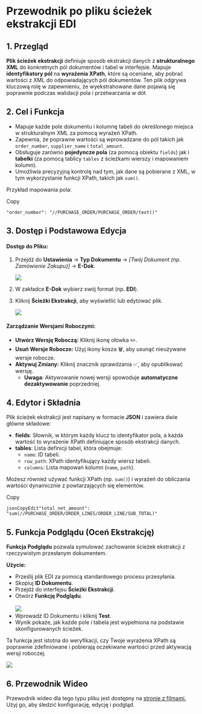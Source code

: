 # Przewodnik po pliku ścieżek ekstrakcji EDI

## 1. Przegląd

**Plik ścieżek ekstrakcji** definiuje sposób ekstrakcji danych z **strukturalnego XML** do konkretnych pól dokumentów i tabel w interfejsie. Mapuje **identyfikatory pól** na **wyrażenia XPath**, które są oceniane, aby pobrać wartości z XML do odpowiadających pól dokumentów. Ten plik odgrywa kluczową rolę w zapewnieniu, że wyekstrahowane dane pojawią się poprawnie podczas walidacji pola i przetwarzania w dół.

## 2. Cel i Funkcja

* Mapuje każde pole dokumentu i kolumnę tabeli do określonego miejsca w strukturalnym XML za pomocą wyrażeń XPath.
* Zapewnia, że poprawne wartości są wprowadzane do pól takich jak `order_number`, `supplier_name` i `total_amount`.
* Obsługuje zarówno **pojedyncze pola** (za pomocą obiektu `fields`) jak i **tabelki** (za pomocą tablicy `tables` z ścieżkami wierszy i mapowaniem kolumn).
* Umożliwia precyzyjną kontrolę nad tym, jak dane są pobierane z XML, w tym wykorzystanie funkcji XPath, takich jak `sum()`.

Przykład mapowania pola:

Copy

```
"order_number": "//PURCHASE_ORDER/PURCHASE_ORDER/text()"
```

## 3. Dostęp i Podstawowa Edycja

#### **Dostęp do Pliku:**

1.  Przejdź do **Ustawienia** → **Typ Dokumentu** → _\[Twój Dokument (np. Zamówienie Zakupu)]_ → **E-Dok**.

    ![](https://docs.docbits.com/~gitbook/image?url=https%3A%2F%2F578966019-files.gitbook.io%2F%7E%2Ffiles%2Fv0%2Fb%2Fgitbook-x-prod.appspot.com%2Fo%2Fspaces%252FT2n2w4uDCJvv7CJ5zrdk%252Fuploads%252Ff6zyL0AvmqSvrogZdnox%252Fimage.png%3Falt%3Dmedia%26token%3D6bc9ab55-6ee9-43d1-b576-4c5833c208cf\&width=768\&dpr=4\&quality=100\&sign=a23de442\&sv=2)
2. W zakładce **E-Dok** wybierz swój format (np. **EDI**).
3.  Kliknij **Ścieżki Ekstrakcji**, aby wyświetlić lub edytować plik.

    ![](https://docs.docbits.com/~gitbook/image?url=https%3A%2F%2F578966019-files.gitbook.io%2F%7E%2Ffiles%2Fv0%2Fb%2Fgitbook-x-prod.appspot.com%2Fo%2Fspaces%252FT2n2w4uDCJvv7CJ5zrdk%252Fuploads%252FawwG5QnErp1yy1eYHrlX%252Fimage.png%3Falt%3Dmedia%26token%3D46a6d8b3-52d2-4c13-bc72-1a74955efd9f\&width=768\&dpr=4\&quality=100\&sign=e612882b\&sv=2)

#### **Zarządzanie Wersjami Roboczymi:**

* **Utwórz Wersję Roboczą:** Kliknij ikonę ołówka ✏️.
* **Usuń Wersje Robocze:** Użyj ikony kosza 🗑️, aby usunąć nieużywane wersje robocze.
* **Aktywuj Zmiany:** Kliknij znacznik sprawdzania ✅, aby opublikować wersję.
  * **Uwaga**: Aktywowanie nowej wersji spowoduje **automatyczne dezaktywowanie** poprzedniej.

## 4. Edytor i Składnia

Plik ścieżek ekstrakcji jest napisany w formacie **JSON** i zawiera dwie główne składowe:

* **fields**: Słownik, w którym każdy klucz to identyfikator pola, a każda wartość to wyrażenie XPath definiujące sposób ekstrakcji danych.
* **tables**: Lista definicji tabel, która obejmuje:
  * `name`: ID tabeli.
  * `row_path`: XPath identyfikujący każdy wiersz tabeli.
  * `columns`: Lista mapowań kolumn (`name`, `path`).

Możesz również używać funkcji XPath (np. `sum()`) i wyrażeń do obliczania wartości dynamicznie z powtarzających się elementów.

Copy

```
jsonCopyEdit"total_net_amount": "sum(//PURCHASE_ORDER/ORDER_LINES/ORDER_LINE/SUB_TOTAL)"
```

## 5. Funkcja Podglądu (Oceń Ekstrakcję)

**Funkcja Podglądu** pozwala symulować zachowanie ścieżek ekstrakcji z rzeczywistym przesłanym dokumentem.

**Użycie:**

* Prześlij plik EDI za pomocą standardowego procesu przesyłania.
* Skopiuj **ID Dokumentu**.
* Przejdź do interfejsu **Ścieżki Ekstrakcji**.
* Otwórz **Funkcję Podglądu**.\
  \
  &#x20;![](https://docs.docbits.com/~gitbook/image?url=https%3A%2F%2F578966019-files.gitbook.io%2F%7E%2Ffiles%2Fv0%2Fb%2Fgitbook-x-prod.appspot.com%2Fo%2Fspaces%252FT2n2w4uDCJvv7CJ5zrdk%252Fuploads%252F9lddYJl2G4tzpdr9RD5F%252Fimage.png%3Falt%3Dmedia%26token%3Df7663f70-ef10-4e64-bbdc-41048ed8352a\&width=300\&dpr=4\&quality=100\&sign=36ce2b93\&sv=2)
* Wprowadź ID Dokumentu i kliknij **Test**.
* Wynik pokaże, jak każde pole i tabela jest wypełniona na podstawie skonfigurowanych ścieżek.

Ta funkcja jest istotna do weryfikacji, czy Twoje wyrażenia XPath są poprawnie zdefiniowane i pobierają oczekiwane wartości przed aktywacją wersji roboczej.

![](https://docs.docbits.com/~gitbook/image?url=https%3A%2F%2F578966019-files.gitbook.io%2F%7E%2Ffiles%2Fv0%2Fb%2Fgitbook-x-prod.appspot.com%2Fo%2Fspaces%252FT2n2w4uDCJvv7CJ5zrdk%252Fuploads%252F81uvH6FFVBJsSZucanWY%252Fimage.png%3Falt%3Dmedia%26token%3Dde3ba545-1ee3-44b2-a629-9660d80174f2\&width=768\&dpr=4\&quality=100\&sign=43c8b507\&sv=2)

## 6. Przewodnik Wideo

Przewodnik wideo dla tego typu pliku jest dostępny na [stronie z filmami.](https://docs.docbits.com/administration-and-setup/settings/global-settings/document-types/edi/edi/edi-videos) Użyj go, aby śledzić konfigurację, edycję i podgląd.
